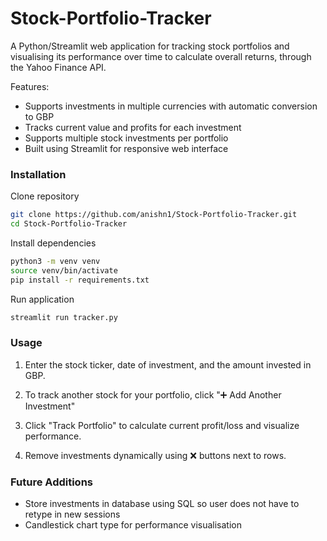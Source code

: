 # Stock-Portfolio-Tracker

A Python/Streamlit web application for tracking stock portfolios and visualising its performance over time to calculate overall returns, through the Yahoo Finance API.

Features:
- Supports investments in multiple currencies with automatic conversion to GBP
- Tracks current value and profits for each investment
- Supports multiple stock investments per portfolio
- Built using Streamlit for responsive web interface

### Installation

Clone repository
```bash
git clone https://github.com/anishn1/Stock-Portfolio-Tracker.git
cd Stock-Portfolio-Tracker
```

Install dependencies
```bash
python3 -m venv venv
source venv/bin/activate
pip install -r requirements.txt
```

Run application
```bash
streamlit run tracker.py
```
### Usage

1.   Enter the stock ticker, date of investment, and the amount invested in GBP.

2.   To track another stock for your portfolio, click "➕ Add Another Investment"
   
3.   Click "Track Portfolio" to calculate current profit/loss and visualize performance.
  
4.   Remove investments dynamically using ❌ buttons next to rows.

### Future Additions

- Store investments in database using SQL so user does not have to retype in new sessions
- Candlestick chart type for performance visualisation

